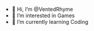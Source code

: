 - 👋 Hi, I’m @VentedRhyme
- 👀 I’m interested in Games
- 🌱 I’m currently learning Coding 


<!---
VentedRhyme/VentedRhyme is a ✨ special ✨ repository because its `README.md` (this file) appears on your GitHub profile.
You can click the Preview link to take a look at your changes.
--->
